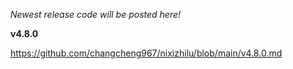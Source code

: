 *Newest release code will be posted here!*

**v4.8.0**

https://github.com/changcheng967/nixizhilu/blob/main/v4.8.0.md
